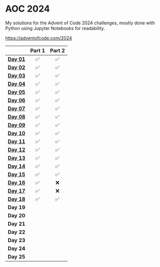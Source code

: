 # AOC 2024

My solutions for the Advent of Code 2024 challenges, mostly done with Python using Jupyter Notebooks for readability.

https://adventofcode.com/2024

|            | **Part 1** | **Part 2** |
|------------|:----------:|:----------:|
| **[Day 01](./day01/day01.ipynb)** |    ✅        |    ✅        |
| **[Day 02](./day02/day02.ipynb)** |     ✅       |     ✅       |
| **[Day 03](./day03/day03.ipynb)** |     ✅       |      ✅      |
| **[Day 04](./day04/day04.ipynb)** |     ✅       |     ✅       |
| **[Day 05](./day05/day05.ipynb)** |     ✅       |     ✅       |
| **[Day 06](./day06/day06.ipynb)** |     ✅       |     ✅       |
| **[Day 07](./day07/day07.ipynb)** |     ✅       |     ✅       |
| **[Day 08](./day08/day08.ipynb)** |     ✅       |     ✅       |
| **[Day 09](./day09/day09.ipynb)** |     ✅       |     ✅       |
| **[Day 10](./day10/day10.ipynb)** |     ✅       |     ✅       |
| **[Day 11](./day11/day11.ipynb)** |     ✅       |     ✅       |
| **[Day 12](./day12/day12.ipynb)** |     ✅       |     ✅       |
| **[Day 13](./day13/day13.ipynb)** |     ✅       |     ✅       |
| **[Day 14](./day14/day14.ipynb)** |     ✅       |     ✅       |
| **[Day 15](./day15/day15.ipynb)** |     ✅       |     ✅       |
| **[Day 16](./day16/day16.ipynb)** |     ✅       |     ❌       |
| **[Day 17](./day17/day17.ipynb)** |     ✅       |     ❌       |
| **[Day 18](./day18/day18.ipynb)** |     ✅       |     ✅       |
| **Day 19** |            |            |
| **Day 20** |            |            |
| **Day 21** |            |            |
| **Day 22** |            |            |
| **Day 23** |            |            |
| **Day 24** |            |            |
| **Day 25** |            |            |

